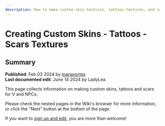 ```yaml
---
description: How to make custom skin textures, tattoos textures, and scars textures.
---
```


# Creating Custom Skins - Tattoos - Scars Textures

## Summary

**Published**: Feb 03 2024 by [manavortex](https://app.gitbook.com/u/NfZBoxGegfUqB33J9HXuCs6PVaC3 "mention")\
**Last documented edit**: June 14 2024 by LadyLea

This page collects information on making custom skins, tattoos and scars for V and NPCs.

Please check the nested pages in the Wiki's browser for more information, or click the "Next" button at the bottom of the page.

If you want to [sign up and edit](https://app.gitbook.com/invite/-MP5ijqI11FeeX7c8-N8/H70HZBOeUulIpkQnBLK7), you are more than welcome!

